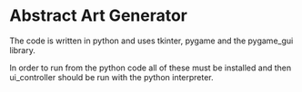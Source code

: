# Abstract Art Generator

The code is written in python and uses tkinter, pygame and the pygame_gui library.

In order to run from the python code all of these must be installed and then ui_controller should be run with the python interpreter.
